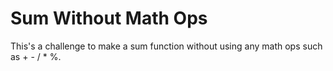 # Sum Without Math Ops
This's a challenge to make a sum function without using any math ops such as + - / * %.
